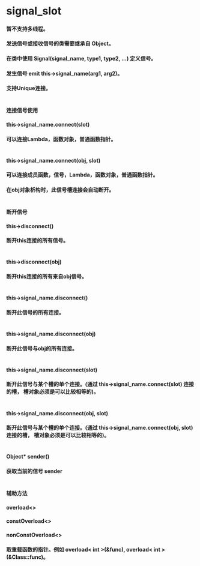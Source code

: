 # signal_slot

#### 暂不支持多线程。
#### 发送信号或接收信号的类需要继承自 Object。
#### 在类中使用 Signal(signal_name, type1, type2, ...) 定义信号。
#### 发生信号 emit this->signal_name(arg1, arg2)。
#### 支持Unique连接。
#
#### 连接信号使用
#### this->signal_name.connect(slot)
#### 可以连接Lambda，函数对象，普通函数指针。
#
#### this->signal_name.connect(obj, slot)
#### 可以连接成员函数，信号，Lambda，函数对象，普通函数指针。
#### 在obj对象析构时，此信号槽连接会自动断开。
#
#### 断开信号
#### this->disconnect()
#### 断开this连接的所有信号。
#
#### this->disconnect(obj)
#### 断开this连接的所有来自obj信号。
#
#### this->signal_name.disconnect()
#### 断开此信号的所有连接。
#
#### this->signal_name.disconnect(obj)
#### 断开此信号与obj的所有连接。
#
#### this->signal_name.disconnect(slot)
#### 断开此信号与某个槽的单个连接。(通过 this->signal_name.connect(slot) 连接的槽， 槽对象必须是可以比较相等的)。
#
#### this->signal_name.disconnect(obj, slot)
#### 断开此信号与某个槽的单个连接。(通过 this->signal_name.connect(obj, slot) 连接的槽， 槽对象必须是可以比较相等的)。
#
#### Object* sender() 
#### 获取当前的信号 sender
#
#### 辅助方法
#### overload<>
#### constOverload<>
#### nonConstOverload<>
#### 取重载函数的指针。例如 overload< int >(&func), overload< int >(&Class::func)。
